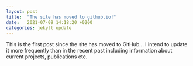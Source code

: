 ```yaml
---
layout: post
title:  "The site has moved to github.io!"
date:   2021-07-09 14:18:20 +0200
categories: jekyll update
---
```


This is the first post since the site has moved to GitHub... I intend to update it more frequently than in the recent past including information about current projects, publications etc.


